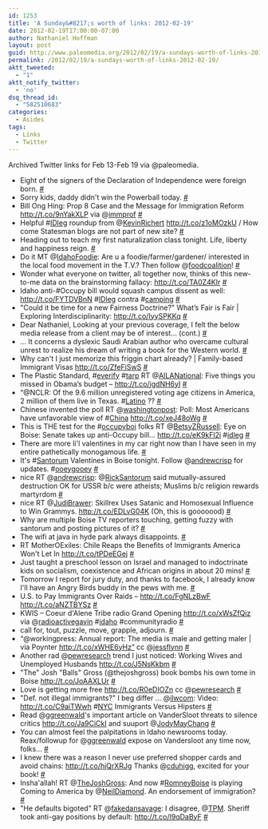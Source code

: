 ```yaml
---
id: 1253
title: 'A Sunday&#8217;s worth of links: 2012-02-19'
date: 2012-02-19T17:00:00-07:00
author: Nathaniel Hoffman
layout: post
guid: http://www.paleomedia.org/2012/02/19/a-sundays-worth-of-links-2012-02-19/
permalink: /2012/02/19/a-sundays-worth-of-links-2012-02-19/
aktt_tweeted:
  - "1"
aktt_notify_twitter:
  - 'no'
dsq_thread_id:
  - "582510683"
categories:
  - Asides
tags:
  - Links
  - Twitter
---
```

Archived Twitter links for Feb 13-Feb 19 via @paleomedia.<!--more-->

<ul class="aktt_tweet_digest">
  <li>
    Eight of the signers of the Declaration of Independence were foreign born. <a href="http://twitter.com/paleomedia/statuses/168753913384804354" class="aktt_tweet_time">#</a>
  </li>
  <li>
    Sorry kids, daddy didn't win the Powerball today. <a href="http://twitter.com/paleomedia/statuses/168921473245908992" class="aktt_tweet_time">#</a>
  </li>
  <li>
    Bill Ong Hing: Prop 8 Case and the Message for Immigration Reform <a href="http://t.co/9nYakXLP" rel="nofollow">http://t.co/9nYakXLP</a> via @<a href="http://twitter.com/immprof" class="aktt_username">immprof</a> <a href="http://twitter.com/paleomedia/statuses/169092094147825664" class="aktt_tweet_time">#</a>
  </li>
  <li>
    Helpful #<a href="http://search.twitter.com/search?q=%23IDleg" class="aktt_hashtag">IDleg</a> roundup from @<a href="http://twitter.com/KevinRichert" class="aktt_username">KevinRichert</a> <a href="http://t.co/z1oMOzkU" rel="nofollow">http://t.co/z1oMOzkU</a> / How come Statesman blogs are not part of new site? <a href="http://twitter.com/paleomedia/statuses/169153024101584896" class="aktt_tweet_time">#</a>
  </li>
  <li>
    Heading out to teach my first naturalization class tonight. Life, liberty and happiness reign. <a href="http://twitter.com/paleomedia/statuses/169207888735244288" class="aktt_tweet_time">#</a>
  </li>
  <li>
    Do it MT @<a href="http://twitter.com/IdahoFoodie" class="aktt_username">IdahoFoodie</a>: Are u a foodie/farmer/gardener/ interested in the local food movement in the T.V.? Then follow @<a href="http://twitter.com/foodcoalition" class="aktt_username">foodcoalition</a>! <a href="http://twitter.com/paleomedia/statuses/169429738807500800" class="aktt_tweet_time">#</a>
  </li>
  <li>
    Wonder what everyone on twitter, all together now, thinks of this new-to-me data on the brainstorming fallacy: <a href="http://t.co/TA0Z4KIr" rel="nofollow">http://t.co/TA0Z4KIr</a> <a href="http://twitter.com/paleomedia/statuses/169434232899383297" class="aktt_tweet_time">#</a>
  </li>
  <li>
    Idaho anti-#Occupy bill would squash campus dissent as well: <a href="http://t.co/FYTDVBnN" rel="nofollow">http://t.co/FYTDVBnN</a> #<a href="http://search.twitter.com/search?q=%23IDleg" class="aktt_hashtag">IDleg</a> contra #<a href="http://search.twitter.com/search?q=%23camping" class="aktt_hashtag">camping</a> <a href="http://twitter.com/paleomedia/statuses/169451826045923328" class="aktt_tweet_time">#</a>
  </li>
  <li>
    "Could it be time for a new Fairness Doctrine?" What’s Fair is Fair | Exploring Interdisciplinarity: <a href="http://t.co/IyySPKKq" rel="nofollow">http://t.co/IyySPKKq</a> <a href="http://twitter.com/paleomedia/statuses/169454592503980034" class="aktt_tweet_time">#</a>
  </li>
  <li>
    Dear Nathaniel, Looking at your previous coverage, I felt the below media release from a client may be of interest&#8230; (cont.) <a href="http://twitter.com/paleomedia/statuses/169455401924964352" class="aktt_tweet_time">#</a>
  </li>
  <li>
    &#8230; It concerns a dyslexic Saudi Arabian author who overcame cultural unrest to realize his dream of writing a book for the Western world. <a href="http://twitter.com/paleomedia/statuses/169455493054599169" class="aktt_tweet_time">#</a>
  </li>
  <li>
    Why can't I just memorize this friggin chart already? | Family-based Immigrant Visas <a href="http://t.co/ZfeFiSwS" rel="nofollow">http://t.co/ZfeFiSwS</a> <a href="http://twitter.com/paleomedia/statuses/169483427446398976" class="aktt_tweet_time">#</a>
  </li>
  <li>
    The Plastic Standard, #<a href="http://search.twitter.com/search?q=%23everify" class="aktt_hashtag">everify</a> #<a href="http://search.twitter.com/search?q=%23tarp" class="aktt_hashtag">tarp</a> RT @<a href="http://twitter.com/AILANational" class="aktt_username">AILANational</a>: Five things you missed in Obama’s budget &#8211; <a href="http://t.co/jgdNH6yI" rel="nofollow">http://t.co/jgdNH6yI</a> <a href="http://twitter.com/paleomedia/statuses/169489050451984387" class="aktt_tweet_time">#</a>
  </li>
  <li>
    “@NCLR: Of the 9.6 million unregistered voting age citizens in America, 2 million of them live in Texas. #<a href="http://search.twitter.com/search?q=%23Latino" class="aktt_hashtag">Latino</a> ?? <a href="http://twitter.com/paleomedia/statuses/169491799881170945" class="aktt_tweet_time">#</a>
  </li>
  <li>
    Chinese invented the poll RT @<a href="http://twitter.com/washingtonpost" class="aktt_username">washingtonpost</a>: Poll: Most Americans have unfavorable view of #<a href="http://search.twitter.com/search?q=%23China" class="aktt_hashtag">China</a> <a href="http://t.co/xeJ48oWg" rel="nofollow">http://t.co/xeJ48oWg</a> <a href="http://twitter.com/paleomedia/statuses/169492356360445953" class="aktt_tweet_time">#</a>
  </li>
  <li>
    This is THE test for the #<a href="http://search.twitter.com/search?q=%23occupyboi" class="aktt_hashtag">occupyboi</a> folks RT @<a href="http://twitter.com/BetsyZRussell" class="aktt_username">BetsyZRussell</a>: Eye on Boise: Senate takes up anti-Occupy bill&#8230; <a href="http://t.co/eK9kFl2i" rel="nofollow">http://t.co/eK9kFl2i</a> #<a href="http://search.twitter.com/search?q=%23idleg" class="aktt_hashtag">idleg</a> <a href="http://twitter.com/paleomedia/statuses/169492852429172736" class="aktt_tweet_time">#</a>
  </li>
  <li>
    There are more li'l valentines in my car right now than I have seen in my entire pathetically monogamous life. <a href="http://twitter.com/paleomedia/statuses/169564396832563200" class="aktt_tweet_time">#</a>
  </li>
  <li>
    It's #<a href="http://search.twitter.com/search?q=%23Santorum" class="aktt_hashtag">Santorum</a> Valentines in Boise tonight. Follow @<a href="http://twitter.com/andrewcrisp" class="aktt_username">andrewcrisp</a> for updates. #<a href="http://search.twitter.com/search?q=%23ooeygooey" class="aktt_hashtag">ooeygooey</a> <a href="http://twitter.com/paleomedia/statuses/169601373187481600" class="aktt_tweet_time">#</a>
  </li>
  <li>
    nice RT @<a href="http://twitter.com/andrewcrisp" class="aktt_username">andrewcrisp</a>: @<a href="http://twitter.com/RickSantorum" class="aktt_username">RickSantorum</a> said mutually-assured destruction OK for USSR b/c were atheists; Muslims b/c religion rewards martyrdom <a href="http://twitter.com/paleomedia/statuses/169609192586489856" class="aktt_tweet_time">#</a>
  </li>
  <li>
    nice RT @<a href="http://twitter.com/JudiBrawer" class="aktt_username">JudiBrawer</a>: Skillrex Uses Satanic and Homosexual Influence to Win Grammys. <a href="http://t.co/EDLvG04K" rel="nofollow">http://t.co/EDLvG04K</a> (Oh, this is gooooood) <a href="http://twitter.com/paleomedia/statuses/169609339592638464" class="aktt_tweet_time">#</a>
  </li>
  <li>
    Why are multiple Boise TV reporters touching, getting fuzzy with santorum and posting pictures of it? <a href="http://twitter.com/paleomedia/statuses/169647912610045952" class="aktt_tweet_time">#</a>
  </li>
  <li>
    The wifi at java in hyde park always disappoints. <a href="http://twitter.com/paleomedia/statuses/169809326377140225" class="aktt_tweet_time">#</a>
  </li>
  <li>
    RT MotherOExiles: Chile Reaps the Benefits of Immigrants America Won't Let In <a href="http://t.co/tPDeEGej" rel="nofollow">http://t.co/tPDeEGej</a> <a href="http://twitter.com/paleomedia/statuses/170188639849033728" class="aktt_tweet_time">#</a>
  </li>
  <li>
    Just taught a preschool lesson on Israel and managed to indoctrinate kids on socialism, coexistence and African origins in about 20 mins! <a href="http://twitter.com/paleomedia/statuses/170194304185282560" class="aktt_tweet_time">#</a>
  </li>
  <li>
    Tomorrow I report for jury duty, and thanks to facebook, I already know I'll have an Angry Birds buddy in the pews with me. <a href="http://twitter.com/paleomedia/statuses/170194523081814016" class="aktt_tweet_time">#</a>
  </li>
  <li>
    U.S. to Pay Immigrants Over Raids &#8211; <a href="http://t.co/FgNLzBwF" rel="nofollow">http://t.co/FgNLzBwF</a> <a href="http://t.co/aNZTBYSz" rel="nofollow">http://t.co/aNZTBYSz</a> <a href="http://twitter.com/paleomedia/statuses/170221790583472128" class="aktt_tweet_time">#</a>
  </li>
  <li>
    KWIS &#8211; Coeur d'Alene Tribe radio Grand Opening <a href="http://t.co/xWsZfQiz" rel="nofollow">http://t.co/xWsZfQiz</a> via @<a href="http://twitter.com/radioactivegavin" class="aktt_username">radioactivegavin</a> #<a href="http://search.twitter.com/search?q=%23idaho" class="aktt_hashtag">idaho</a> #communityradio <a href="http://twitter.com/paleomedia/statuses/170223889383817216" class="aktt_tweet_time">#</a>
  </li>
  <li>
    call for, tout, puzzle, move, grapple, adjourn. <a href="http://twitter.com/paleomedia/statuses/170228705556303872" class="aktt_tweet_time">#</a>
  </li>
  <li>
    “@workingpress: Annual report: The media is male and getting maler | via Poynter <a href="http://t.co/xWHE6yHz”" rel="nofollow">http://t.co/xWHE6yHz”</a> cc @<a href="http://twitter.com/jessflynn" class="aktt_username">jessflynn</a> <a href="http://twitter.com/paleomedia/statuses/170234154611523584" class="aktt_tweet_time">#</a>
  </li>
  <li>
    Another rad @<a href="http://twitter.com/pewresearch" class="aktt_username">pewresearch</a> trend I just noticed: Working Wives and Unemployed Husbands <a href="http://t.co/J5NsKkbm" rel="nofollow">http://t.co/J5NsKkbm</a> <a href="http://twitter.com/paleomedia/statuses/170246387219435520" class="aktt_tweet_time">#</a>
  </li>
  <li>
    "The" Josh "Balls" Gross (@thejoshgross) book bombs his own tome in Boise <a href="http://t.co/JoAAXLUr" rel="nofollow">http://t.co/JoAAXLUr</a> <a href="http://twitter.com/paleomedia/statuses/170251204893487104" class="aktt_tweet_time">#</a>
  </li>
  <li>
    Love is getting more free <a href="http://t.co/R0eDIOZn" rel="nofollow">http://t.co/R0eDIOZn</a> cc @<a href="http://twitter.com/pewresearch" class="aktt_username">pewresearch</a> <a href="http://twitter.com/paleomedia/statuses/170253554949423105" class="aktt_tweet_time">#</a>
  </li>
  <li>
    "Def. not illegal immigrants?" I beg differ &#8230; @<a href="http://twitter.com/ilwcom" class="aktt_username">ilwcom</a>: Video: <a href="http://t.co/C9aiTWwh" rel="nofollow">http://t.co/C9aiTWwh</a> #<a href="http://search.twitter.com/search?q=%23NYC" class="aktt_hashtag">NYC</a> Immigrants Versus Hipsters <a href="http://twitter.com/paleomedia/statuses/170268580443729920" class="aktt_tweet_time">#</a>
  </li>
  <li>
    Read @<a href="http://twitter.com/ggreenwald" class="aktt_username">ggreenwald</a>'s important article on VanderSloot threats to silence critics <a href="http://t.co/Ja9CiCkI" rel="nofollow">http://t.co/Ja9CiCkI</a> and suuport @<a href="http://twitter.com/JodyMayChang" class="aktt_username">JodyMayChang</a> <a href="http://twitter.com/paleomedia/statuses/170535902521737216" class="aktt_tweet_time">#</a>
  </li>
  <li>
    You can almost feel the palpitations in Idaho newsrooms today. Reax/followup for @<a href="http://twitter.com/ggreenwald" class="aktt_username">ggreenwald</a> expose on Vandersloot any time now, folks&#8230; <a href="http://twitter.com/paleomedia/statuses/170564196067573761" class="aktt_tweet_time">#</a>
  </li>
  <li>
    I knew there was a reason I never use preferred shopper cards and avoid chains: <a href="http://t.co/hjQrXRJg" rel="nofollow">http://t.co/hjQrXRJg</a> Thanks @<a href="http://twitter.com/cduhigg" class="aktt_username">cduhigg</a>, excited for your book! <a href="http://twitter.com/paleomedia/statuses/170574442777427968" class="aktt_tweet_time">#</a>
  </li>
  <li>
    Insha'allah! RT @<a href="http://twitter.com/TheJoshGross" class="aktt_username">TheJoshGross</a>: And now #<a href="http://search.twitter.com/search?q=%23RomneyBoise" class="aktt_hashtag">RomneyBoise</a> is playing Coming to America by @<a href="http://twitter.com/NeilDiamond" class="aktt_username">NeilDiamond</a>. An endorsement of immigration? <a href="http://twitter.com/paleomedia/statuses/170602370206662656" class="aktt_tweet_time">#</a>
  </li>
  <li>
    "He defaults bigoted" RT @<a href="http://twitter.com/fakedansavage" class="aktt_username">fakedansavage</a>: I disagree, @<a href="http://twitter.com/TPM" class="aktt_username">TPM</a>. Sheriff took anti-gay positions by default: <a href="http://t.co/I9qDaByF" rel="nofollow">http://t.co/I9qDaByF</a> <a href="http://twitter.com/paleomedia/statuses/171010240286961664" class="aktt_tweet_time">#</a>
  </li>
</ul>